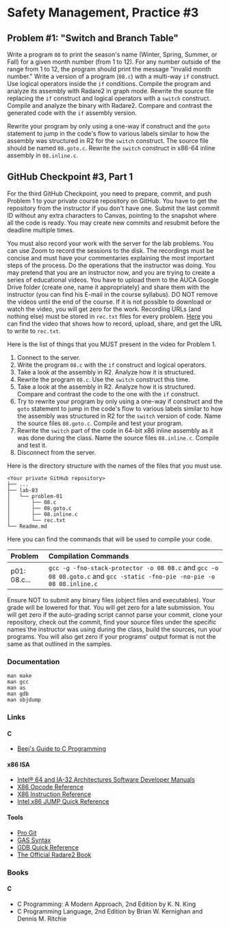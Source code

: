 Safety Management, Practice #3
==============================

## Problem #1: "Switch and Branch Table"

Write a program `08` to print the season's name (Winter, Spring, Summer, or
Fall) for a given month number (from 1 to 12). For any number outside of the
range from 1 to 12, the program should print the message "Invalid month number."
Write a version of a program (`08.c`) with a multi-way `if` construct. Use
logical operators inside the `if` conditions. Compile the program and analyze
its assembly with Radare2 in graph mode. Rewrite the source file replacing the
`if` construct and logical operators with a `switch` construct. Compile and
analyze the binary with Radare2. Compare and contrast the generated code with
the `if` assembly version.

Rewrite your program by only using a one-way if construct and the `goto`
statement to jump in the code's flow to various labels similar to how the
assembly was structured in R2 for the `switch` construct. The source file should
be named `08.goto.c`. Rewrite the `switch` construct in x86-64 inline assembly
in `08.inline.c`.

## GitHub Checkpoint #3, Part 1

For the third GitHub Checkpoint, you need to prepare, commit, and push Problem
1 to your private course repository on GitHub. You have to get the
repository from the instructor if you don't have one. Submit the last commit ID
without any extra characters to Canvas, pointing to the snapshot where all the
code is ready. You may create new commits and resubmit before the deadline
multiple times.

You must also record your work with the server for the lab problems. You can use
Zoom to record the sessions to the disk. The recordings must be concise and must
have your commentaries explaining the most important steps of the process. Do
the operations that the instructor was doing. You may pretend that you are an
instructor now, and you are trying to create a series of educational videos. You
have to upload them to the AUCA Google Drive folder (create one, name it
appropriately) and share them with the instructor (you can find his E-mail in
the course syllabus). DO NOT remove the videos until the end of the course. If
it is not possible to download or watch the video, you will get zero for the
work. Recording URLs (and nothing else) must be stored in `rec.txt` files for
every problem. [Here](https://drive.google.com/file/d/1Q_jFnOCQbJGYS1Ky8rfQ-F389PVioOYV)
you can find the video that shows how to record, upload, share, and get the URL
to write to `rec.txt`.

Here is the list of things that you MUST present in the video for Problem 1.

1. Connect to the server.
2. Write the program `08.c` with the `if` construct and logical operators.
3. Take a look at the assembly in R2. Analyze how it is structured.
4. Rewrite the program `08.c`. Use the `switch` construct this time.
5. Take a look at the assembly in R2. Analyze how it is structured. Compare and
   contrast the code to the one with the `if` construct.
6. Try to rewrite your program by only using a one-way if construct and
   the `goto` statement to jump in the code's flow to various labels similar
   to how the assembly was structured in R2 for the `switch` version of code.
   Name the source files `08.goto.c`. Compile and test your program.
7. Rewrite the `switch` part of the code in 64-bit x86 inline assembly as it was
   done during the class. Name the source files `08.inline.c`. Compile and test
   it.
8. Disconnect from the server.

Here is the directory structure with the names of the files that you must use.

```
<Your private GitHub repository>
├── ...
├── lab-03
│   └── problem-01
│       ├── 08.c
│       ├── 08.goto.c
│       ├── 08.inline.c
│       └── rec.txt
└── Readme.md
```

Here you can find the commands that will be used to compile your code.

| Problem             | Compilation Commands                                                                                                    |
| :------------------ | :---------------------------------------------------------------------------------------------------------------------- |
| p01: 08.c...        | `gcc -g -fno-stack-protector -o 08 08.c` and `gcc -o 08 08.goto.c` and `gcc -static -fno-pie -no-pie -o 08 08.inline.c` |

Ensure NOT to submit any binary files (object files and executables). Your grade
will be lowered for that. You will get zero for a late submission. You will get
zero if the auto-grading script cannot parse your commit, clone your repository,
check out the commit, find your source files under the specific names the
instructor was using during the class, build the sources, run your programs. You
will also get zero if your programs' output format is not the same as that
outlined in the samples.

### Documentation

    man make
    man gcc
    man as
    man gdb
    man objdump

### Links

#### C

* [Beej's Guide to C Programming](https://beej.us/guide/bgc)

#### x86 ISA

* [Intel® 64 and IA-32 Architectures Software Developer Manuals](https://software.intel.com/en-us/articles/intel-sdm)
* [X86 Opcode Reference](http://ref.x86asm.net/index.html)
* [X86 Instruction Reference](http://www.felixcloutier.com/x86)
* [Intel x86 JUMP Quick Reference](http://www.unixwiz.net/techtips/x86-jumps.html)

#### Tools

* [Pro Git](https://git-scm.com/book/en/v2)
* [GAS Syntax](https://en.wikibooks.org/wiki/X86_Assembly/GAS_Syntax)
* [GDB Quick Reference](https://users.ece.utexas.edu/~adnan/gdb-refcard.pdf)
* [The Official Radare2 Book](https://book.rada.re)

### Books

#### C

* C Programming: A Modern Approach, 2nd Edition by K. N. King
* C Programming Language, 2nd Edition by Brian W. Kernighan and Dennis M. Ritchie
